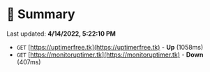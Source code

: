 # 📖 Summary
Last updated: **4/14/2022, 5:22:10 PM**

- `GET` [https://uptimerfree.tk](https://uptimerfree.tk) - **Up** (1058ms)
- `GET` [https://monitoruptimer.tk](https://monitoruptimer.tk) - **Down** (407ms)
